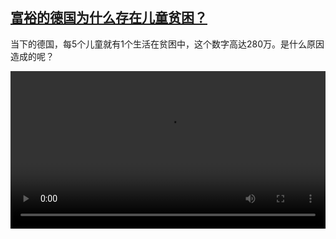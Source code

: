<!--1693725424000-->
[富裕的德国为什么存在儿童贫困？](https://www.dw.com/zh/%E5%AF%8C%E8%A3%95%E7%9A%84%E5%BE%B7%E5%9B%BD%E4%B8%BA%E4%BB%80%E4%B9%88%E5%AD%98%E5%9C%A8%E5%84%BF%E7%AB%A5%E8%B4%AB%E5%9B%B0%EF%BC%9F/a-66649463)
------

<p>当下的德国，每5个儿童就有1个生活在贫困中，这个数字高达280万。是什么原因造成的呢？</small></p><video src="https://tvdownloaddw-a.akamaihd.net/dwtv_video/flv/vdt_zh/2023/bchi230828_001_kinderarmutwide_01r_AVC_1280x720.mp4" controls style="width:100%"></video>
